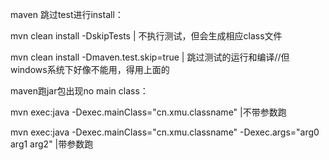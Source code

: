 maven 跳过test进行install：

mvn clean install -DskipTests                      | 不执行测试，但会生成相应class文件

mvn clean install -Dmaven.test.skip=true           | 跳过测试的运行和编译//但windows系统下好像不能用，得用上面的

maven跑jar包出现no main class：

mvn exec:java -Dexec.mainClass="cn.xmu.classname"   |不带参数跑

mvn exec:java -Dexec.mainClass="cn.xmu.classname" -Dexec.args="arg0 arg1 arg2"  |带参数跑

